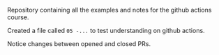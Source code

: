 Repository containing all the examples and notes for the github actions course. 

Created a file called `05 -...` to test understanding on github actions.

Notice changes between opened and closed PRs.

